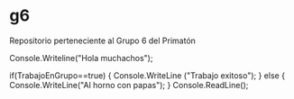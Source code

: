 # g6
Repositorio perteneciente al Grupo 6 del Primatón

Console.Writeline("Hola muchachos");
  
  if(TrabajoEnGrupo==true)
    {
      Console.WriteLine ("Trabajo exitoso");
    }
    else
    {
      Console.WriteLine("Al horno con papas");
    }
    Console.ReadLine();
    
